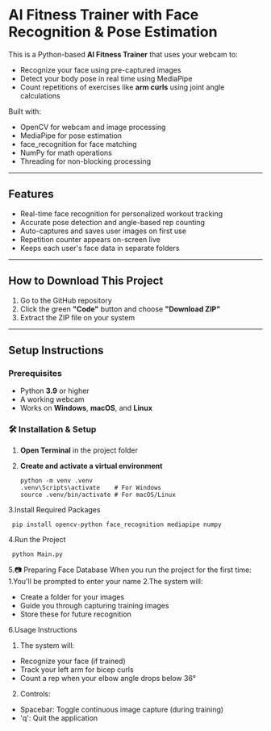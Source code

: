 # AI Fitness Trainer with Face Recognition & Pose Estimation

This is a Python-based **AI Fitness Trainer** that uses your webcam to:

- Recognize your face using pre-captured images
- Detect your body pose in real time using MediaPipe
- Count repetitions of exercises like **arm curls** using joint angle calculations

Built with:

- OpenCV for webcam and image processing
- MediaPipe for pose estimation
- face_recognition for face matching
- NumPy for math operations
- Threading for non-blocking processing

---

## Features

- Real-time face recognition for personalized workout tracking
- Accurate pose detection and angle-based rep counting
- Auto-captures and saves user images on first use
- Repetition counter appears on-screen live
- Keeps each user's face data in separate folders

---

## How to Download This Project

1. Go to the GitHub repository
2. Click the green **"Code"** button and choose **"Download ZIP"**
3. Extract the ZIP file on your system

---

## Setup Instructions

### Prerequisites
   - Python **3.9** or higher  
   - A working webcam  
   - Works on **Windows**, **macOS**, and **Linux**

### 🛠 Installation & Setup
1. **Open Terminal** in the project folder  

2. **Create and activate a virtual environment**  

       python -m venv .venv
       .venv\Scripts\activate    # For Windows
       source .venv/bin/activate # For macOS/Linux

3.Install Required Packages
   
     pip install opencv-python face_recognition mediapipe numpy

4.Run the Project
   
     python Main.py

5.📷 Preparing Face Database
When you run the project for the first time:
1.You'll be prompted to enter your name
2.The system will:
- Create a folder for your images
- Guide you through capturing training images
- Store these for future recognition

6.Usage Instructions
  
1. The system will:
- Recognize your face (if trained)
- Track your left arm for bicep curls
- Count a rep when your elbow angle drops below 36°
2. Controls:
- Spacebar: Toggle continuous image capture (during training)
- 'q': Quit the application
